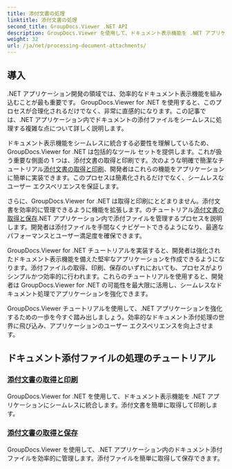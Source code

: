 ```yaml
---
title: 添付文書の処理
linktitle: 添付文書の処理
second_title: GroupDocs.Viewer .NET API
description: GroupDocs.Viewer を使用して、ドキュメント表示機能を .NET アプリケーションに簡単に統合する方法を学びます。添付文書を効率的に管理します。
weight: 32
url: /ja/net/processing-document-attachments/
--- 
```

## 導入

.NET アプリケーション開発の領域では、効率的なドキュメント表示機能を組み込むことが最も重要です。 GroupDocs.Viewer for .NET を使用すると、このプロセスが合理化されるだけでなく、非常に直感的になります。この記事では、.NET アプリケーション内でドキュメントの添付ファイルをシームレスに処理する複雑な点について詳しく説明します。

ドキュメント表示機能をシームレスに統合する必要性を理解しているため、GroupDocs.Viewer for .NET は包括的なツール セットを提供します。これが扱う重要な側面の 1 つは、添付文書の取得と印刷です。次のような明確で簡潔なチュートリアル[添付文書の取得と印刷](./retrieve-and-print-attachments/)、開発者はこれらの機能をアプリケーションに簡単に実装できます。このプロセスは簡素化されるだけでなく、シームレスなユーザー エクスペリエンスを保証します。

さらに、GroupDocs.Viewer for .NET は取得と印刷にとどまりません。添付文書を効率的に管理できるように機能を拡張します。のチュートリアル[添付文書の取得と保存](./retrieve-and-save-attachments/).NET アプリケーション内で添付ファイルを管理するプロセスを説明します。開発者は添付ファイルを手間なくナビゲートできるようになり、最適なパフォーマンスとユーザー満足度を確保できます。

GroupDocs.Viewer for .NET チュートリアルを実装すると、開発者は強化されたドキュメント表示機能を備えた堅牢なアプリケーションを作成できるようになります。添付ファイルの取得、印刷、保存のいずれにおいても、プロセスがよりシンプルかつ効率的に行われます。これらのチュートリアルを使用すると、開発者は GroupDocs.Viewer for .NET の可能性を最大限に活用し、シームレスなドキュメント処理でアプリケーションを強化できます。

GroupDocs.Viewer チュートリアルを使用して、.NET アプリケーションを強化するための一歩を今すぐ踏み出しましょう。効率的なドキュメント添付処理の世界に飛び込み、アプリケーションのユーザー エクスペリエンスを向上させます。

## ドキュメント添付ファイルの処理のチュートリアル
### [添付文書の取得と印刷](./retrieve-and-print-attachments/)
GroupDocs.Viewer for .NET を使用して、ドキュメント表示機能を .NET アプリケーションにシームレスに統合します。添付文書を簡単に取得して印刷します。
### [添付文書の取得と保存](./retrieve-and-save-attachments/)
GroupDocs.Viewer を使用して、.NET アプリケーション内のドキュメント添付ファイルを効率的に管理します。添付ファイルを簡単に取得して保存できます。